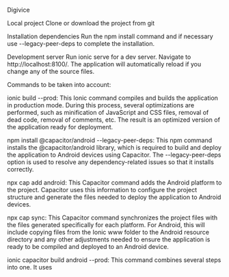 Digivice

Local project
Clone or download the project from git

Installation dependencies
Run the npm install command and if necessary use --legacy-peer-deps to complete the installation.

Development server
Run ionic serve for a dev server. Navigate to http://localhost:8100/. The application will automatically reload if you change any of the source files.

Commands to be taken into account:

ionic build --prod:
This Ionic command compiles and builds the application in production mode. During this process, several optimizations are performed, such as minification of JavaScript and CSS files, removal of dead code, removal of comments, etc. The result is an optimized version of the application ready for deployment.

npm install @capacitor/android --legacy-peer-deps:
This npm command installs the @capacitor/android library, which is required to build and deploy the application to Android devices using Capacitor. The --legacy-peer-deps option is used to resolve any dependency-related issues so that it installs correctly.

npx cap add android:
This Capacitor command adds the Android platform to the project. Capacitor uses this information to configure the project structure and generate the files needed to deploy the application to Android devices.

npx cap sync:
This Capacitor command synchronizes the project files with the files generated specifically for each platform. For Android, this will include copying files from the Ionic www folder to the Android resource directory and any other adjustments needed to ensure the application is ready to be compiled and deployed to an Android device.

ionic capacitor build android --prod:
This command combines several steps into one. It uses
